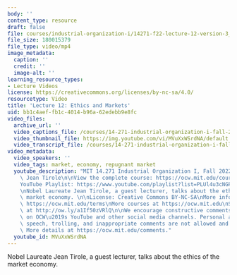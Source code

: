 ```yaml
---
body: ''
content_type: resource
draft: false
file: courses/industrial-organization-i/14271-f22-lecture-12-version-3_360p_16_9.mp4
file_size: 180015379
file_type: video/mp4
image_metadata:
  caption: ''
  credit: ''
  image-alt: ''
learning_resource_types:
- Lecture Videos
license: https://creativecommons.org/licenses/by-nc-sa/4.0/
resourcetype: Video
title: 'Lecture 12: Ethics and Markets'
uid: bb1c4aef-fb1c-4014-b96a-62edebb9e8fc
video_files:
  archive_url: ''
  video_captions_file: /courses/14-271-industrial-organization-i-fall-2022/14271-f22-lecture-12-version-3_captions.vtt
  video_thumbnail_file: https://img.youtube.com/vi/MVuXxWSrdNA/default.jpg
  video_transcript_file: /courses/14-271-industrial-organization-i-fall-2022/14271-f22-lecture-12-version-3_transcript.pdf
video_metadata:
  video_speakers: ''
  video_tags: market, economy, repugnant market
  youtube_description: "MIT 14.271 Industrial Organization I, Fall 2022 \nInstructor:\
    \ Jean Tirole\n\nView the complete course: https://ocw.mit.edu/courses/14-271-industrial-organization-i-fall-2022\n\
    YouTube Playlist: https://www.youtube.com/playlist?list=PLUl4u3cNGP62xkEY0YzLJSoquVBjPOl9S\n\
    \nNobel Laureate Jean Tirole, a guest lecturer, talks about the ethics of the\
    \ market economy. \n\nLicense: Creative Commons BY-NC-SA\nMore information at\
    \ https://ocw.mit.edu/terms\nMore courses at https://ocw.mit.edu\nSupport OCW\
    \ at http://ow.ly/a1If50zVRlQ\n\nWe encourage constructive comments and discussion\
    \ on OCW\u2019s YouTube and other social media channels. Personal attacks, hate\
    \ speech, trolling, and inappropriate comments are not allowed and may be removed.\
    \ More details at https://ocw.mit.edu/comments."
  youtube_id: MVuXxWSrdNA
---
```

Nobel Laureate Jean Tirole, a guest lecturer, talks about the ethics of the market economy.